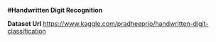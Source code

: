 **#Handwritten Digit Recognition**


**Dataset Url** 
https://www.kaggle.com/pradheeprio/handwritten-digit-classification
